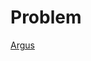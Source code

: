 # Problem

[Argus](https://uva.onlinejudge.org/index.php?option=com_onlinejudge&Itemid=8&page=show_problem&problem=3644)
